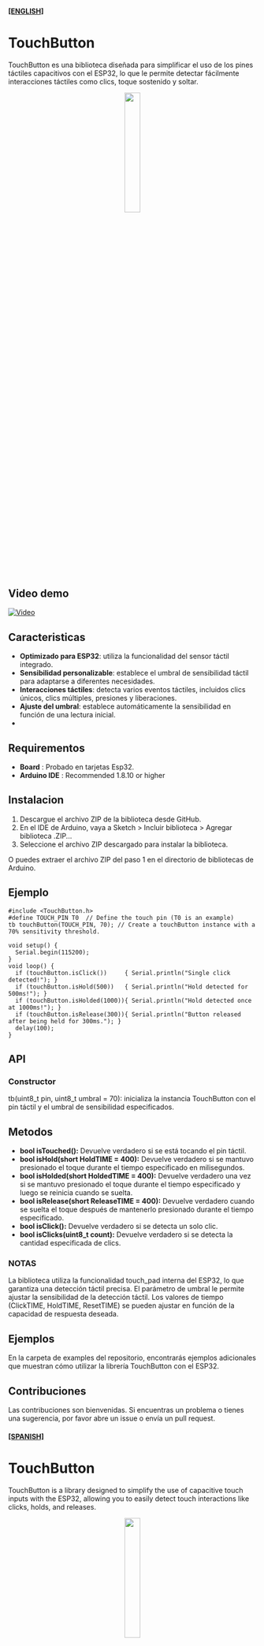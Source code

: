 #### **[[ENGLISH]](#spanish)**

# TouchButton

TouchButton es una biblioteca diseñada para simplificar el uso de los pines táctiles capacitivos con el ESP32, lo que le permite detectar fácilmente interacciones táctiles como clics, toque sostenido y soltar.

<p align="center">
<img width="25%" src='https://i.postimg.cc/15tXcXJD/touch.png' title=''/>
</p>

## Video demo
[![Video](https://i9.ytimg.com/vi_webp/CZT4Cc9K-DI/mq2.webp?sqp=CMD0h7kG-oaymwEmCMACELQB8quKqQMa8AEB-AG-AoAC4AOKAgwIABABGGUgXihaMA8=&rs=AOn4CLAyH8MoagsQNR8sYxJ0jhskvQ-MVQ)](https://www.youtube.com/watch?v=CZT4Cc9K-DI)

## Caracteristicas

- **Optimizado para ESP32**: utiliza la funcionalidad del sensor táctil integrado.
- **Sensibilidad personalizable**: establece el umbral de sensibilidad táctil para adaptarse a diferentes necesidades.
- **Interacciones táctiles**: detecta varios eventos táctiles, incluidos clics únicos, clics múltiples, presiones y liberaciones.
- **Ajuste del umbral**: establece automáticamente la sensibilidad en función de una lectura inicial.
- 
## Requirementos

- **Board** : Probado en tarjetas Esp32.
- **Arduino IDE** : Recommended 1.8.10 or higher

## Instalacion

1. Descargue el archivo ZIP de la biblioteca desde GitHub.
2. En el IDE de Arduino, vaya a Sketch > Incluir biblioteca > Agregar biblioteca .ZIP...
3. Seleccione el archivo ZIP descargado para instalar la biblioteca.

O puedes extraer el archivo ZIP del paso 1 en el directorio de bibliotecas de Arduino.

## Ejemplo

```
#include <TouchButton.h>
#define TOUCH_PIN T0  // Define the touch pin (T0 is an example)
tb touchButton(TOUCH_PIN, 70); // Create a touchButton instance with a 70% sensitivity threshold.

void setup() {
  Serial.begin(115200);
}
void loop() {
  if (touchButton.isClick())     { Serial.println("Single click detected!"); }
  if (touchButton.isHold(500))   { Serial.println("Hold detected for 500ms!"); }
  if (touchButton.isHolded(1000)){ Serial.println("Hold detected once at 1000ms!"); }
  if (touchButton.isRelease(300)){ Serial.println("Button released after being held for 300ms."); }
  delay(100);
}
```

## API

### Constructor

tb(uint8_t pin, uint8_t umbral = 70): inicializa la instancia TouchButton con el pin táctil y el umbral de sensibilidad especificados.

## Metodos

* <b> bool isTouched():</b> Devuelve verdadero si se está tocando el pin táctil.
* <b> bool isHold(short HoldTIME = 400):</b> Devuelve verdadero si se mantuvo presionado el toque durante el tiempo especificado en milisegundos.
* <b> bool isHolded(short HoldedTIME = 400):</b> Devuelve verdadero una vez si se mantuvo presionado el toque durante el tiempo especificado y luego se reinicia cuando se suelta.
* <b> bool isRelease(short ReleaseTIME = 400):</b> Devuelve verdadero cuando se suelta el toque después de mantenerlo presionado durante el tiempo especificado.
* <b> bool isClick():</b> Devuelve verdadero si se detecta un solo clic.
* <b> bool isClicks(uint8_t count):</b> Devuelve verdadero si se detecta la cantidad especificada de clics.

### NOTAS

La biblioteca utiliza la funcionalidad touch_pad interna del ESP32, lo que garantiza una detección táctil precisa.
El parámetro de umbral le permite ajustar la sensibilidad de la detección táctil.
Los valores de tiempo (ClickTIME, HoldTIME, ResetTIME) se pueden ajustar en función de la capacidad de respuesta deseada.

## Ejemplos

En la carpeta de examples del repositorio, encontrarás ejemplos adicionales que muestran cómo utilizar la librería TouchButton con el ESP32.

## Contribuciones

Las contribuciones son bienvenidas. Si encuentras un problema o tienes una sugerencia, por favor abre un issue o envía un pull request.


#### **[[SPANISH]](#english)** 

# TouchButton

TouchButton is a library designed to simplify the use of capacitive touch inputs with the ESP32, allowing you to easily detect touch interactions like clicks, holds, and releases.

<p align="center">
<img width="25%" src='https://i.postimg.cc/15tXcXJD/touch.png' title=''/>
</p>

## Features

- **Optimized for ESP32**: Uses the built-in touch_pad functionality.
- **Customizable Sensitivity**: Set the touch sensitivity threshold to adapt to different needs.
- **Touch Interactions**: Detects various touch events including single clicks, multiple clicks, holds, and releases.
- **Threshold Adjustment**: Automatically sets the sensitivity based on an initial reading.

## Requirements

- **Board** : Tested on Esp32 board.
- **Arduino IDE** : Recommended 1.8.10 or higher

## Instalation

1. Download the library ZIP file from GitHub .
2. In the Arduino IDE, go to Sketch > Include Library > Add .ZIP Library... .
3. Select the downloaded ZIP file to install the library.

Or you can extract the ZIP file from step 1 into your Arduino libraries directory.

## Sample code

```
#include <TouchButton.h>
#define TOUCH_PIN T0  // Define the touch pin (T0 is an example)
tb touchButton(TOUCH_PIN, 70); // Create a touchButton instance with a 70% sensitivity threshold.

void setup() {
  Serial.begin(115200);
}
void loop() {
  if (touchButton.isClick())     { Serial.println("Single click detected!"); }
  if (touchButton.isHold(500))   { Serial.println("Hold detected for 500ms!"); }
  if (touchButton.isHolded(1000)){ Serial.println("Hold detected once at 1000ms!"); }
  if (touchButton.isRelease(300)){ Serial.println("Button released after being held for 300ms."); }
  delay(100);
}
```

## API

### Builder

tb(uint8_t pin, uint8_t threshold = 70): Initializes the TouchButton instance with the specified touch pin and sensitivity threshold.

## Methods

* <b> bool isTouched():</b> Returns true if the touch pad is currently being touched.
* <b> bool isHold(short HoldTIME = 400):</b> Returns true if the touch has been held for the specified time in milliseconds.
* <b> bool isHolded(short HoldedTIME = 400):</b> Returns true once if the touch has been held for the specified time, then resets when released.
* <b> bool isRelease(short ReleaseTIME = 400):</b> Returns true when the touch is released after being held for the specified time.
* <b> bool isClick():</b> Returns true if a single click is detected.
* <b> bool isClicks(uint8_t count):</b> Returns true if the specified number of clicks is detected.

### NOTES

The library uses the ESP32's internal touch_pad functionality, ensuring precise touch detection.
The threshold parameter allows you to adjust the sensitivity of the touch detection.
The time values (ClickTIME, HoldTIME, ResetTIME) can be adjusted based on the desired responsiveness.

## Examples

In the examples folder of the repository, you will find additional examples demonstrating how to use the TouchButton library with the ESP32.

## Contributions

Contributions are welcome. If you find a problem or have a suggestion, please open an issue or send a pull request.
